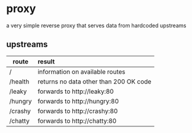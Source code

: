 # proxy
a very simple reverse proxy that serves data from hardcoded upstreams
## upstreams
| route   | result                                  |
| --------| :-------------------------------------- |
| /       | information on available routes         |
| /health | returns no data other than 200 OK code  |
| /leaky  | forwards to http://leaky:80             |
| /hungry | forwards to http://hungry:80            |
| /crashy | forwards to http://crashy:80            |
| /chatty | forwards to http://chatty:80            |